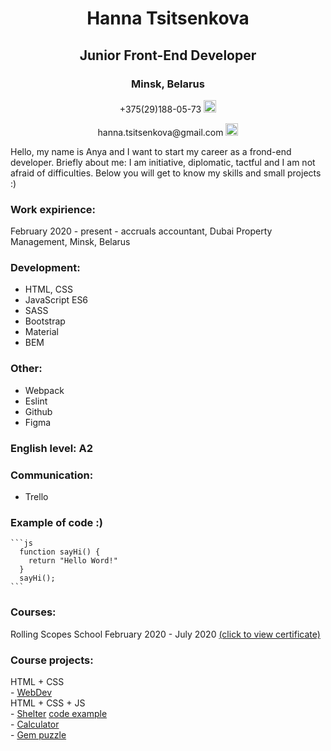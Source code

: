 <div class="container" align="center">  
  <h1> Hanna Tsitsenkova </h1>
  <h2> Junior Front-End Developer </h2>         
  <h3> Minsk, Belarus </h3>  
  <p> +375(29)188-05-73
      <a href="https://t.me/titenkova_anna">
        <img src="https://upload.wikimedia.org/wikipedia/commons/thumb/8/82/Telegram_logo.svg/768px-Telegram_logo.svg.png" width=20px class="img"alt="telegram"/>
      </a>
    </p>              
    <p>hanna.tsitsenkova@gmail.com 
     <a href="https://www.google.com/intl/ru/gmail/about/">
        <img src="https://cdn-icons-png.flaticon.com/512/281/281769.png" width=20px alt="gmail"/>
       </a>
    </p>
  </div>
  <p> Hello, my name is Anya and I want to start my career as a frond-end developer. Briefly about me: I am   initiative, diplomatic, tactful and I am not afraid of difficulties.
  Below you will get to know my skills and small projects :)</p>

  <h3>Work expirience:</h3>
  <p>February 2020 - present - accruals accountant, Dubai Property Management, Minsk, Belarus</p>

  <h3>Development:</h3>
  <ul> 
    <li>HTML, CSS</li>
    <li>JavaScript ES6</li>
    <li>SASS</li>
    <li>Bootstrap</li>
    <li>Material</li>
    <li>BEM</li>
  </ul>
  <h3>Other:</h3>
  <ul> 
    <li>Webpack</li>
    <li>Eslint</li>
    <li>Github</li>
    <li>Figma</li>
  </ul>
  <h3>English level: A2</h3>
  <h3>Communication:</h3>
  <ul> 
    <li>Trello</li>
  </ul>
  <h3>Example of code :)</h3>

    ```js
      function sayHi() { 
        return "Hello Word!" 
      } 
      sayHi();
    ```
  <h3>Courses:</h3>
  <p> Rolling Scopes School February 2020 - July 2020 
    <a href="https://app.rs.school/certificate/o9cctjh0"> (click to view certificate)</a>
  </p>     
  <h3>Course projects:</h3>
    HTML + CSS </br>
    - <a href="https://rolling-scopes-school.github.io/hanna25-JS2020Q3/webdev/">WebDev</a> </br>
    HTML + CSS + JS </br>
    - <a href="https://rolling-scopes-school.github.io/hanna25-JS2020Q3/shelter/pages/main/main.html">Shelter</a>
      <a href="resume-of-hanna-tsitsenkova/shelter/pages/main/script.js"> code example</a> </br> 
    - <a href="https://rolling-scopes-school.github.io/hanna25-JS2020Q3/calculator/">Calculator</a> </br>    
    - <a href="https://rolling-scopes-school.github.io/hanna25-JS2020Q3/gem-puzzle/dist/index.html">Gem puzzle</a></br>   




